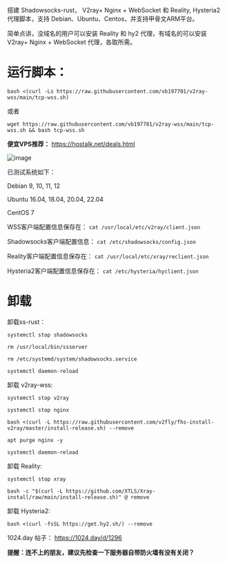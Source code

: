 搭建 Shadowsocks-rust， V2ray+ Nginx + WebSocket 和 Reality, Hysteria2 代理脚本，支持 Debian、Ubuntu、Centos，并支持甲骨文ARM平台。

简单点讲，没域名的用户可以安装 Reality 和 hy2 代理，有域名的可以安装 V2ray+ Nginx + WebSocket 代理，各取所需。

# 运行脚本：

```
bash <(curl -Ls https://raw.githubusercontent.com/vb197701/v2ray-wss/main/tcp-wss.sh)
```
或者
```
wget https://raw.githubusercontent.com/vb197701/v2ray-wss/main/tcp-wss.sh && bash tcp-wss.sh
```

**便宜VPS推荐：** https://hostalk.net/deals.html

![image](https://github.com/yeahwu/v2ray-wss/assets/13328328/99ce2c9b-4e00-490c-8469-acb65174c912)

已测试系统如下：

Debian 9, 10, 11, 12

Ubuntu 16.04, 18.04, 20.04, 22.04

CentOS 7

WSS客户端配置信息保存在：
`cat /usr/local/etc/v2ray/client.json`

Shadowsocks客户端配置信息：
`cat /etc/shadowsocks/config.json`

Reality客户端配置信息保存在：
`cat /usr/local/etc/xray/reclient.json`

Hysteria2客户端配置信息保存在：
`cat /etc/hysteria/hyclient.json`

# 卸载

卸载ss-rust：
```
systemctl stop shadowsocks

rm /usr/local/bin/ssserver

rm /etc/systemd/system/shadowsocks.service

systemctl daemon-reload
```
卸载 v2ray-wss:
```
systemctl stop v2ray

systemctl stop nginx

bash <(curl -L https://raw.githubusercontent.com/v2fly/fhs-install-v2ray/master/install-release.sh) --remove

apt purge nginx -y

systemctl daemon-reload
```
卸载 Reality:
```
systemctl stop xray

bash -c "$(curl -L https://github.com/XTLS/Xray-install/raw/main/install-release.sh)" @ remove
```
卸载 Hysteria2:
```
bash <(curl -fsSL https://get.hy2.sh/) --remove
```
1024.day 帖子：
https://1024.day/d/1296

**提醒：连不上的朋友，建议先检查一下服务器自带防火墙有没有关闭？**

